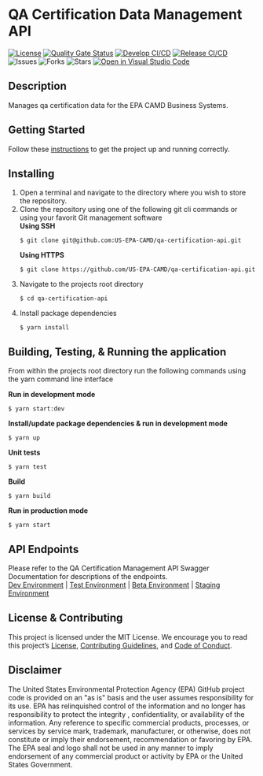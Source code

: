 # QA Certification Data Management API

[![License](https://img.shields.io/github/license/US-EPA-CAMD/easey-qa-certification-api)](https://github.com/US-EPA-CAMD/easey-qa-certification-api/blob/develop/LICENSE)
[![Quality Gate Status](https://sonarcloud.io/api/project_badges/measure?project=US-EPA-CAMD_easey-qa-certification-api&metric=alert_status)](https://sonarcloud.io/dashboard?id=US-EPA-CAMD_easey-qa-certification-api)
[![Develop CI/CD](https://github.com/US-EPA-CAMD/easey-qa-certification-api/workflows/Develop%20Branch%20Workflow/badge.svg)](https://github.com/US-EPA-CAMD/easey-qa-certification-api/actions)
[![Release CI/CD](https://github.com/US-EPA-CAMD/easey-qa-certification-api/workflows/Release%20Branch%20Workflow/badge.svg)](https://github.com/US-EPA-CAMD/easey-qa-certification-api/actions)
![Issues](https://img.shields.io/github/issues/US-EPA-CAMD/easey-qa-certification-api)
![Forks](https://img.shields.io/github/forks/US-EPA-CAMD/easey-qa-certification-api)
![Stars](https://img.shields.io/github/stars/US-EPA-CAMD/easey-qa-certification-api)
[![Open in Visual Studio Code](https://open.vscode.dev/badges/open-in-vscode.svg)](https://open.vscode.dev/US-EPA-CAMD/easey-qa-certification-api)

## Description
Manages qa certification data for the EPA CAMD Business Systems.

## Getting Started
Follow these [instructions](https://github.com/US-EPA-CAMD/devops/blob/master/GETTING-STARTED.md) to get the project up and running correctly.

## Installing
1. Open a terminal and navigate to the directory where you wish to store the repository.
2. Clone the repository using one of the following git cli commands or using your favorit Git management software<br>
    **Using SSH**
    ```
    $ git clone git@github.com:US-EPA-CAMD/qa-certification-api.git
    ```
    **Using HTTPS**
    ```
    $ git clone https://github.com/US-EPA-CAMD/qa-certification-api.git
    ```
3. Navigate to the projects root directory
    ```
    $ cd qa-certification-api
    ```
4. Install package dependencies
    ```
    $ yarn install
    ```

## Building, Testing, & Running the application
From within the projects root directory run the following commands using the yarn command line interface

**Run in development mode**
```
$ yarn start:dev
```

**Install/update package dependencies & run in development mode**
```
$ yarn up
```

**Unit tests**
```
$ yarn test
```

**Build**
```
$ yarn build
```

**Run in production mode**
```
$ yarn start
```

## API Endpoints
Please refer to the QA Certification Management API Swagger Documentation for descriptions of the endpoints.<br>
[Dev Environment](https://api.epa.gov/easey/dev/qa-certification-mgmt/swagger/) | [Test Environment](https://api.epa.gov/easey/test/qa-certification-mgmt/swagger/) | [Beta Environment](https://api.epa.gov/easey/beta/qa-certification-mgmt/swagger/) | [Staging Environment](https://api.epa.gov/easey/staging/qa-certification-mgmt/swagger/)

## License & Contributing
This project is licensed under the MIT License. We encourage you to read this project’s [License](LICENSE), [Contributing Guidelines](CONTRIBUTING.md), and [Code of Conduct](CODE-OF-CONDUCT.md).

## Disclaimer
The United States Environmental Protection Agency (EPA) GitHub project code is provided on an "as is" basis and the user assumes responsibility for its use. EPA has relinquished control of the information and no longer has responsibility to protect the integrity , confidentiality, or availability of the information. Any reference to specific commercial products, processes, or services by service mark, trademark, manufacturer, or otherwise, does not constitute or imply their endorsement, recommendation or favoring by EPA. The EPA seal and logo shall not be used in any manner to imply endorsement of any commercial product or activity by EPA or the United States Government.
